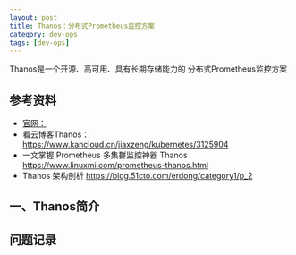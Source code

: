 ```yaml
---
layout: post
title: Thanos：分布式Prometheus监控方案
category: dev-ops
tags: [dev-ops]
---
```


Thanos是一个开源、高可用、具有长期存储能力的 分布式Prometheus监控方案

## 参考资料
- [官网：](https://thanos.io/tip/thanos/getting-started.md/#)
- 看云博客Thanos：https://www.kancloud.cn/jiaxzeng/kubernetes/3125904
- 一文掌握 Prometheus 多集群监控神器 Thanos https://www.linuxmi.com/prometheus-thanos.html
- Thanos 架构剖析 https://blog.51cto.com/erdong/category1/p_2  

## 一、Thanos简介

## 问题记录